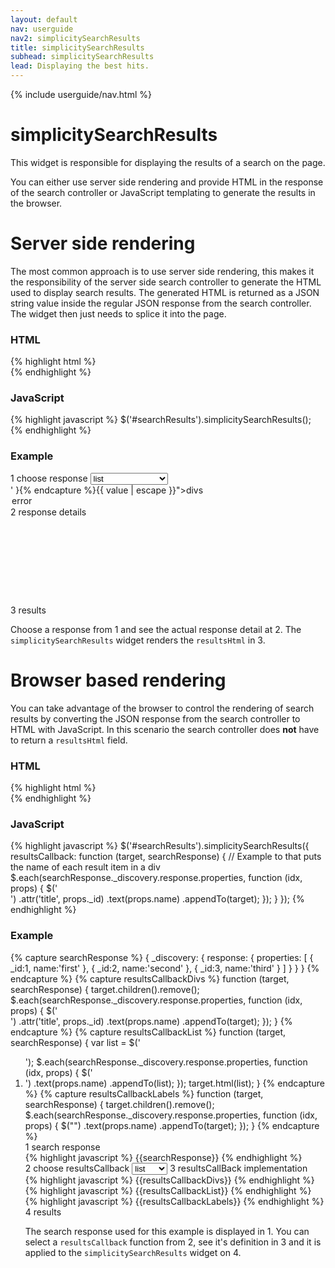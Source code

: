 ```yaml
---
layout: default
nav: userguide
nav2: simplicitySearchResults
title: simplicitySearchResults
subhead: simplicitySearchResults
lead: Displaying the best hits.
---
```


{% include userguide/nav.html %}

<div class="page-header">
  <h1>simplicitySearchResults</h1>
</div>
<div class="row">
    <div class="span8">
        <p>
            This widget is responsible for displaying the results of a search on
            the page.
        </p>
        <p>
            You can either use server side rendering and provide HTML in the
            response of the search controller or JavaScript templating to
            generate the results in the browser.
        </p>
    </div>
</div>

<div class="page-header">
  <h1>Server side rendering</h1>
</div>
<div class="row">
    <div class="span8">
        <p>
            The most common approach is to use server side rendering, this makes
            it the responsibility of the server side search controller to
            generate the HTML used to display search results. The generated HTML
            is returned as a JSON string value inside the regular JSON response
            from the search controller. The widget then just needs to splice it
            into the page.
        </p>
        <h3>HTML</h3>
{% highlight html %}
<div id="searchResults"></div>
{% endhighlight %}
        <h3>JavaScript</h3>
{% highlight javascript %}
$('#searchResults').simplicitySearchResults();
{% endhighlight %}
    </div>
    <div class="span4">
        <h3>Example</h3>
        <div id="serverSideExample">
            <label><span class="badge">1</span> choose response</label>
            <select name="response" class="input-medium">
                <option value="{% capture value %}{
  resultsHtml: '<ol><li>First</li><li>Second</li><li>Third</li></ol>'
}{% endcapture %}{{ value | escape }}">list</option>
                <option value="{% capture value %}{
  resultsHtml: '<div class="items"><div class="item">First</div><div class="item">Second</div><div class="item">Third</div></div>'
}{% endcapture %}{{ value | escape }}">divs</option>
                <option value="{% capture value %}{
  error: true,
  status: 500,
  statusText: 'Example error',
  message: 'example error message goes here'
}{% endcapture %}{{ value | escape }}">error</option>
            </select>
            <label><span class="badge">2</span> response details</label>
            <pre style="height: 8em; overflow: scroll;"> </pre>
            <label><span class="badge">3</span> results</label>
            <div class="well"> </div>
        </div>
        <script type="text/javascript">
            $(function () {
                $('#serverSideExample div:last').simplicitySearchResults({
                    searchElement: '#serverSideExample'
                });
                $('#serverSideExample pre').simplicityDocsJsonSelector({
                    selectElement: '#serverSideExample select',
                    change: function (evt, json) {
                        $('#serverSideExample').triggerHandler('simplicitySearchResponse', json);
                    }
                });
                $('#serverSideExample select').change();
            });
        </script>
        <p>
            Choose a response from <span class="badge">1</span> and see the
            actual response detail at <span class="badge">2</span>. The
            <code>simplicitySearchResults</code> widget renders the
            <code>resultsHtml</code> in <span class="badge">3</span>.
        </p>
    </div>
</div>

<div class="page-header">
  <h1>Browser based rendering</h1>
</div>
<div class="row">
    <div class="span8">
        <p>
            You can take advantage of the browser to control the rendering of
            search results by converting the JSON response from the search
            controller to HTML with JavaScript. In this scenario the search
            controller does <strong>not</strong> have to return a
            <code>resultsHtml</code> field.
        </p>
        <h3>HTML</h3>
{% highlight html %}
<div id="searchResults"></div>
{% endhighlight %}
        <h3>JavaScript</h3>
{% highlight javascript %}
$('#searchResults').simplicitySearchResults({
    resultsCallback: function (target, searchResponse) {
        // Example to that puts the name of each result item in a div
        $.each(searchResponse._discovery.response.properties, function (idx, props) {
          $('<div/>')
            .attr('title', props._id)
            .text(props.name)
            .appendTo(target);
        });
    }
});
{% endhighlight %}
    </div>
    <div class="span4">
        <h3>Example</h3>
{% capture searchResponse %}
{
    _discovery: {
        response: {
            properties: [
                { _id:1, name:'first'  },
                { _id:2, name:'second' },
                { _id:3, name:'third'  }
            ]
        }
    }
}
{% endcapture %}
{% capture resultsCallbackDivs %}
function (target, searchResponse) {
    target.children().remove();
    $.each(searchResponse._discovery.response.properties, function (idx, props) {
      $('<div/>')
        .attr('title', props._id)
        .text(props.name)
        .appendTo(target);
    });
}
{% endcapture %}
{% capture resultsCallbackList %}
function (target, searchResponse) {
    var list = $('<ol/>');
    $.each(searchResponse._discovery.response.properties, function (idx, props) {
      $('<li/>')
        .text(props.name)
        .appendTo(list);
    });
    target.html(list);
}
{% endcapture %}
{% capture resultsCallbackLabels %}
function (target, searchResponse) {
    target.children().remove();
    $.each(searchResponse._discovery.response.properties, function (idx, props) {
      $("<span class='label'/>")
        .text(props.name)
        .appendTo(target);
    });
}
{% endcapture %}
        <style>
        #browserBasedResults .label {
            padding: 0.2em;
            margin: 0.4em;
        }
        #browserBasedExample .searchResponse pre {
            height: 12em;
            overflow: scroll;
        }
        </style>
        <div id="browserBasedExample">
            <label><span class="badge">1</span> search response</label>
            <div class='searchResponse'>
{% highlight javascript %}
{{searchResponse}}
{% endhighlight %}
            </div>
            <label><span class="badge">2</span> choose resultsCallback</label>
            <select>
                <option>list</option>
                <option>divs</option>
                <option>labels</option>
            </select>
            <label><span class="badge">3</span> resultsCallBack implementation</label>
            <div id="resultCallbacks">
                <div id="resultsCallback-divs" class="resultsCallback ui-helper-hidden">
{% highlight javascript %}
{{resultsCallbackDivs}}
{% endhighlight %}
                </div>
                <div id="resultsCallback-list" class="resultsCallback ui-helper-hidden">
{% highlight javascript %}
{{resultsCallbackList}}
{% endhighlight %}
                </div>
                <div id="resultsCallback-labels" class="resultsCallback ui-helper-hidden">
{% highlight javascript %}
{{resultsCallbackLabels}}
{% endhighlight %}
                </div>
            </div>
            <label><span class="badge">4</span> results</label>
            <div id="browserBasedResults" class="well"> </div>
        </div>
        <script type="text/javascript">
            $(function () {
                $('#browserBasedExample').simplicityDiscoverySearch({
                    initialSearchResponse: {{searchResponse}}
                });
                $('#browserBasedResults').simplicitySearchResults({
                    searchElement: '#browserBasedExample'
                });
                var resultsCallbacks = {
                    'divs': {{resultsCallbackDivs}},
                    'list': {{resultsCallbackList}},
                    'labels': {{resultsCallbackLabels}}
                };
                $('#browserBasedExample select:first')
                    .change(function (evt) {
                        var val = $(evt.target).val();
                        var resultsCallback = resultsCallbacks[val];
                        $('#resultCallbacks .resultsCallback').hide();
                        $('#resultsCallback-' + val).show();
                        $('#browserBasedResults').simplicitySearchResults('option', 'resultsCallback', resultsCallback);
                    })
                    .change();
            });
        </script>
        <p>
            The search response used for this example is displayed in
            <span class="badge">1</span>. You can select a
            <code>resultsCallback</code> function from
            <span class="badge">2</span>, see it's definition in
            <span class="badge">3</span> and it is applied to the
            <code>simplicitySearchResults</code> widget on
            <span class="badge">4</span>.
        </p>
    </div>
</div>
